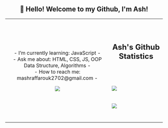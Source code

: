 
 <h2 align="center">👋 Hello! Welcome to my Github, I'm Ash!</h2>

<p align="center">
<table align="center">
   <tr>
      <td>
         <p align="center">    
         - I’m currently learning: JavaScript -
         <br/>
         - Ask me about: HTML, CSS, JS, OOP Data Structure, Algorithms -
         <br/>
         - How to reach me: mashraffarouk2702@gmail.com -
         <br/>
         <p align="center">                     
             <img align="center" src="https://github-readme-stats.vercel.app/api/top-langs/?username=m-Ash1&theme=radical&hide_border=true" />
         </p>  
      </td>
      <td>
      <br/><br/>
      <h2 align="center"> Ash's Github Statistics </h2>   
         <br/><br/><br/>
         <img align="center" src="http://github-readme-streak-stats.herokuapp.com?user=m-Ash1&theme=radical&hide_border=true" />   
         <br/><br/><br/>
         <img align="center" src="https://github-readme-stats.vercel.app/api?username=m-Ash1&theme=radical&show_icons=true&hide_border=true" />
         <br/><br/><br/>         
      </td>
   </tr>
</table>
</p>
